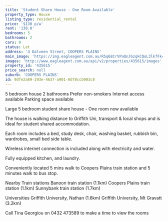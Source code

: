 ```yaml
---
title: 'Student Share House - One Room Available'
property_type: House
listing_type: residential_rental
price: '$130 p/w'
rent: '130.0'
bedrooms: 5
bathrooms: 2
cars: 0
status: Let
address: '4 Dalveen Street, COOPERS PLAINS'
main_image: 'https://img.eagleagent.com.au/R5q68CrVPaQnJGzqkCQoL3lkfFk=/1280x854/smart/https://s3-us-west-2.amazonaws.com/eagleagent-orig/images/6826127/415381743-image-M.jpg'
images: 'http://www.eagleagent.com.au/api/v2/properties/435615/images'
property_id: '435615'
price_search: null
suburb: 'COOPERS PLAINS'
id: 9dfe2a89-293e-4637-a901-0d78ccb903c8
---
```

5 bedroom house
2 bathrooms
Prefer non-smokers
Internet access available
Parking space available

Large 5 bedroom student share house - One room now available

The house is walking distance to Griffith Uni, transport & local shops and is ideal for student shared accommodation.

Each room includes a bed, study desk, chair, washing basket, rubbish bin, wardrobes, small bed side table.

Wireless internet connection is included along with electricity and water.

Fully equipped kitchen, and laundry.

Conveniently located 5 mins walk to Coopers Plains train station and 5 minutes walk to bus stop.

Nearby Train stations
Banoon train station (1.1km)
Coopers Plains train station (1.1km)
Sunnybank train station (1.7km)

Universities
Griffith University, Nathan (1.6km)
Griffith University, Mt Gravatt (3.2km)

Call Tina Georgiou on 0432 473589 to make a time to view the rooms